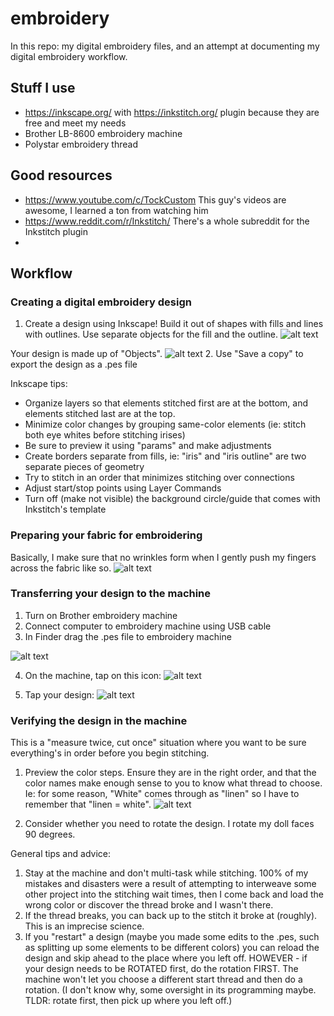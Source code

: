 # embroidery
In this repo: my digital embroidery files, and an attempt at documenting my digital embroidery workflow. 

## Stuff I use
* https://inkscape.org/ with https://inkstitch.org/ plugin because they are free and meet my needs
* Brother LB-8600 embroidery machine
* Polystar embroidery thread

## Good resources
* https://www.youtube.com/c/TockCustom This guy's videos are awesome, I learned a ton from watching him
* https://www.reddit.com/r/Inkstitch/ There's a whole subreddit for the Inkstitch plugin
* 
## Workflow

### Creating a digital embroidery design
1. Create a design using Inkscape! Build it out of shapes with fills and lines with outlines. Use separate objects for the fill and the outline. 
![alt text](screenshots/example.png "Design ready to stitch")

Your design is made up of "Objects". 
![alt text](screenshots/see_objects.png "Design ready to stitch")
2. Use "Save a copy" to export the design as a .pes file

Inkscape tips:
* Organize layers so that elements stitched first are at the bottom, and elements stitched last are at the top.
* Minimize color changes by grouping same-color elements (ie: stitch both eye whites before stitching irises)
* Be sure to preview it using "params" and make adjustments
* Create borders separate from fills, ie: "iris" and "iris outline" are two separate pieces of geometry
* Try to stitch in an order that minimizes stitching over connections
* Adjust start/stop points using Layer Commands
* Turn off (make not visible) the background circle/guide that comes with Inkstitch's template

### Preparing your fabric for embroidering

Basically, I make sure that no wrinkles form when I gently push my fingers across the fabric like so.
![alt text](screenshots/no_wrinkles.jpg "Transfer file to embroidery machine")

### Transferring your design to the machine
1. Turn on Brother embroidery machine
2. Connect computer to embroidery machine using USB cable
3. In Finder drag the .pes file to embroidery machine 

![alt text](screenshots/drag_file_to_machine.png "Transfer file to embroidery machine")

4. On the machine, tap on this icon:
![alt text](screenshots/select_USB.jpg "Choose 'usb transfer'")

5. Tap your design:
![alt text](screenshots/select_Design.jpg "Choose your design")

### Verifying the design in the machine
This is a "measure twice, cut once" situation where you want to be sure everything's in order before you begin stitching. 

1. Preview the color steps. Ensure they are in the right order, and that the color names make enough sense to you to know what thread to choose. Ie: for some reason, "White" comes through as "linen" so I have to remember that "linen = white".
![alt text](screenshots/design_steps.jpg "Preview steps")

2. Consider whether you need to rotate the design. I rotate my doll faces 90 degrees.


General tips and advice:

1. Stay at the machine and don't multi-task while stitching. 100% of my mistakes and disasters were a result of attempting to interweave some other project into the stitching wait times, then I come back and load the wrong color or discover the thread broke and I wasn't there.
2. If the thread breaks, you can back up to the stitch it broke at (roughly). This is an imprecise science.
3. If you "restart" a design (maybe you made some edits to the .pes, such as splitting up some elements to be different colors) you can reload the design and skip ahead to the place where you left off. HOWEVER - if your design needs to be ROTATED first, do the rotation FIRST. The machine won't let you choose a different start thread and then do a rotation. (I don't know why, some oversight in its programming maybe. TLDR: rotate first, then pick up where you left off.)

